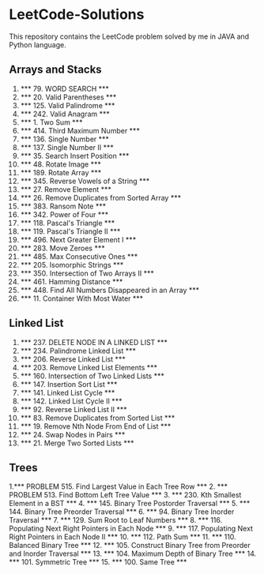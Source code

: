 # LeetCode-Solutions

This repository contains the LeetCode problem solved by me in JAVA and Python language.

## Arrays and Stacks

1. *** 79. WORD SEARCH ***
2. *** 20. Valid Parentheses ***
3. *** 125. Valid Palindrome ***
4. *** 242. Valid Anagram ***
5. *** 1. Two Sum ***
6. *** 414. Third Maximum Number ***
7. *** 136. Single Number ***
8. *** 137. Single Number II ***
9. *** 35. Search Insert Position ***
10. *** 48. Rotate Image ***
11. *** 189. Rotate Array ***
12. *** 345. Reverse Vowels of a String ***
13. *** 27. Remove Element ***
14. *** 26. Remove Duplicates from Sorted Array ***
15. *** 383. Ransom Note ***
16. *** 342. Power of Four ***
17. *** 118. Pascal's Triangle ***
18. *** 119. Pascal's Triangle II ***
19. *** 496. Next Greater Element I ***
20. *** 283. Move Zeroes ***
21. *** 485. Max Consecutive Ones ***
22. *** 205. Isomorphic Strings ***
23. *** 350. Intersection of Two Arrays II ***
24. *** 461. Hamming Distance ***
25. *** 448. Find All Numbers Disappeared in an Array ***
26. *** 11. Container With Most Water ***

## Linked List

1. *** 237. DELETE NODE IN A LINKED LIST ***
2. *** 234. Palindrome Linked List ***
3. *** 206. Reverse Linked List ***
4. *** 203. Remove Linked List Elements ***
5. *** 160. Intersection of Two Linked Lists ***
6. *** 147. Insertion Sort List ***
7. *** 141. Linked List Cycle ***
8. *** 142. Linked List Cycle II ***
9. *** 92. Reverse Linked List II ***
10. *** 83. Remove Duplicates from Sorted List ***
11. *** 19. Remove Nth Node From End of List ***
12. *** 24. Swap Nodes in Pairs ***
13. *** 21. Merge Two Sorted Lists ***

## Trees

1.*** PROBLEM 515. Find Largest Value in Each Tree Row ***
2. *** PROBLEM 513. Find Bottom Left Tree Value ***
3. *** 230. Kth Smallest Element in a BST ***
4. *** 145. Binary Tree Postorder Traversal ***
5. *** 144. Binary Tree Preorder Traversal ***
6. *** 94. Binary Tree Inorder Traversal ***
7. *** 129. Sum Root to Leaf Numbers ***
8. *** 116. Populating Next Right Pointers in Each Node ***
9. *** 117. Populating Next Right Pointers in Each Node II ***
10. *** 112. Path Sum ***
11. *** 110. Balanced Binary Tree ***
12. *** 105. Construct Binary Tree from Preorder and Inorder Traversal ***
13. *** 104. Maximum Depth of Binary Tree ***
14. *** 101. Symmetric Tree ***
15. *** 100. Same Tree ***
